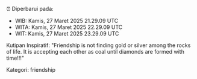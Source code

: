 ⏰ Diperbarui pada:
- WIB: Kamis, 27 Maret 2025 21.29.09 UTC
- WITA: Kamis, 27 Maret 2025 22.29.09 UTC
- WIT: Kamis, 27 Maret 2025 23.29.09 UTC

Kutipan Inspiratif:
"Friendship is not finding gold or silver among the rocks of life. It is accepting each other as coal until diamonds are formed with time!!!"


Kategori: friendship

